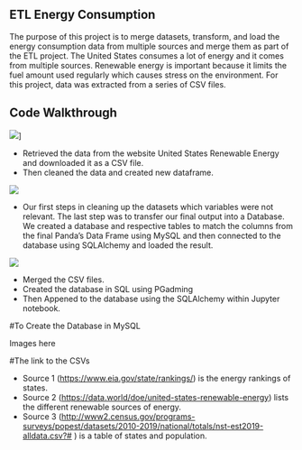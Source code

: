 
## ETL Energy Consumption

The purpose of this project is to merge datasets, transform, and load the energy consumption data from multiple sources and merge them as part of the ETL project. The United States consumes a lot of energy and it comes from multiple sources. Renewable energy is important because it limits the fuel amount used regularly which causes stress on the environment. For this project, data was extracted from a series of CSV files. 

## [](https://github.com/warrenallen/covid202/blob/master/final-report-md-template.md#code-walkthrough)Code Walkthrough

![](https://i.ibb.co/ggCHJ6w/Code1.png)]

 - Retrieved the data from the website United States Renewable Energy and downloaded it as a CSV file.
 - Then cleaned the data and created new dataframe.


![](https://i.ibb.co/DMN8xy0/Code2.png)

 - Our first steps in cleaning up the datasets which variables were not relevant. The last step was to transfer our final output into a Database. We created a database and respective tables to match the columns from the final Panda’s Data Frame using MySQL and then connected to the database using SQLAlchemy and loaded the result.


![](https://i.ibb.co/Sc0m6mQ/Code3.png)

 - Merged the CSV files.
 - Created the database in SQL using PGadming
 - Then Appened to the database using the SQLAlchemy within Jupyter notebook.


#To Create the Database in MySQL

Images here


#The link to the CSVs

- Source 1 (https://www.eia.gov/state/rankings/) is the energy rankings of states.
- Source 2 (https://data.world/doe/united-states-renewable-energy) lists the different renewable sources of energy.
- Source 3 (http://www2.census.gov/programs-surveys/popest/datasets/2010-2019/national/totals/nst-est2019-alldata.csv?# ) is a table of states and population.